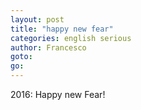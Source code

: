 ```yaml
---
layout: post
title: "happy new fear"
categories: english serious
author: Francesco
goto:
go:
---
```

2016: Happy new Fear!
